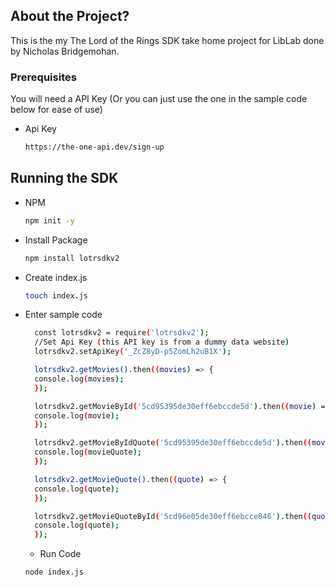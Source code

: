 ## About the Project?

This is the my The Lord of the Rings SDK take home project for LibLab done by Nicholas Bridgemohan.

### Prerequisites

You will need a API Key (Or you can just use the one in the sample code below for ease of use)

- Api Key
  ```sh
  https://the-one-api.dev/sign-up
  ```

## Running the SDK

- NPM

  ```sh
  npm init -y
  ```

- Install Package

  ```sh
  npm install lotrsdkv2
  ```

- Create index.js

  ```sh
  touch index.js
  ```

- Enter sample code

  ```sh
    const lotrsdkv2 = require('lotrsdkv2');
    //Set Api Key (this API key is from a dummy data website)
    lotrsdkv2.setApiKey('_ZcZ8yD-p5ZomLh2uB1X');

    lotrsdkv2.getMovies().then((movies) => {
    console.log(movies);
    });

    lotrsdkv2.getMovieById('5cd95395de30eff6ebccde5d').then((movie) => {
    console.log(movie);
    });

    lotrsdkv2.getMovieByIdQuote('5cd95395de30eff6ebccde5d').then((movieQuote) => {
    console.log(movieQuote);
    });

    lotrsdkv2.getMovieQuote().then((quote) => {
    console.log(quote);
    });

    lotrsdkv2.getMovieQuoteById('5cd96e05de30eff6ebcce846').then((quote) => {
    console.log(quote);
    });

  ```

  - Run Code

  ```sh
  node index.js
  ```
